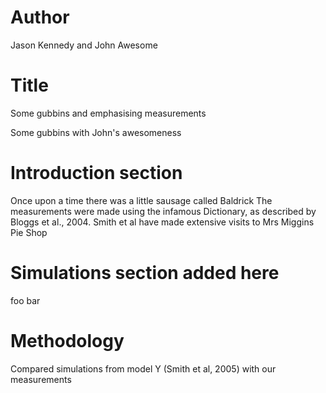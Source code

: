 # Author
Jason Kennedy and John Awesome

# Title
Some gubbins and emphasising measurements

Some gubbins with John's awesomeness


# Introduction section
Once upon a time there was a little sausage called Baldrick
The measurements were made using the infamous Dictionary, as described by Bloggs et al., 2004.
Smith et al have made extensive visits to Mrs Miggins Pie Shop

# Simulations section added here

foo bar

# Methodology
Compared simulations from model Y (Smith et al, 2005) with our measurements